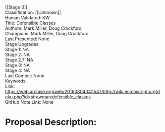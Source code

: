 [[Stage 0]]<br>Classification: [[Unknown]]<br>Human Validated: KW<br>Title: Defensible Classes<br>Authors: Mark Miller, Doug Crockford<br>Champions: Mark Miller, Doug Crockford<br>Last Presented: None<br>Stage Upgrades:<br>Stage 1: NA  
Stage 2: NA  
Stage 2.7: NA  
Stage 3: NA  
Stage 4: NA<br>Last Commit: None<br>Keywords:<br>Link: https://web.archive.org/web/20160804042547/http://wiki.ecmascript.org/doku.php?id=strawman:defensible_classes <br>GitHub Note Link: None
# Proposal Description:<br>